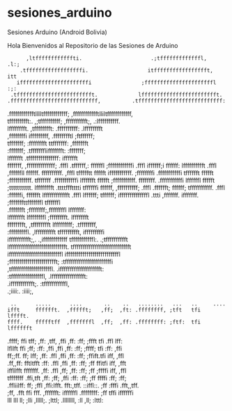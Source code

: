 sesiones_arduino
================

Sesiones Arduino (Android Bolivia)

Hola Bienvenidos al Repositorio de las Sesiones de Arduino

          ,ltffffffffffffti.                      .;tfffffffffffffl,      .l:;  
        .tffffffffffffffffffi.                   itffffffffffffffffft,     itt  
       iffffffffffffffffffffffi                ;ffffffffffffffffffffffl    :;:  
     .tfffffffffffffffffffffffft.             lfffffffffffffffffffffffft.       
    .ffffffffffffffffffffffffffff,          .tfffffffffffffffffffffffffff:      
   .fffffffffffftlllltffffffffffff;        ,fffffffffffftlliltffffffffffff,     
   tffffffffft:.      ,;tffffffffff;      ,fffffffffft;,      .:lffffffffff.    
  lfffffffft.            ,tfffffffft:    .ffffffffff:            .lfffffffft    
 ,ffffffffi                ifffffffff,  .fffffffftl                ;ftffffff;   
 tfffffff;                  :fffffffft  ttfffffff:                  ,ffffffft   
:fffffff;                    .tfffffffliffffffft:                    :fffffff;  
lfffffft                      .tfffffffffffffff:                      ifffffft  
fffffff,                       ,ffffffffffffff;         .fffl         .tffffff,:
ffffffl                         ;ffffffffffffi          .fffl          iffffff;i
ffffff:                          lfffffffffft           .fffl          ,ffffffll
ffffff.                           ffffffffff.           ,fffl           tffffftt
ffffft       ifffffffffff.        ;ffffffffi        .fffffffffffi       tfffffft
ffffft       ;fffffffffff.         tfffffff         .fffffffffffi       lfffffft
ffffft       ;fffffffffff.         ffffffff.        .fffffffffffi       lffffffl
ffffft       ;ttttttttttt.        lfffffffft        .ttttffftttti       tffffffi
ffffff,                          ,ffffffffff;           .fffl          .fffffft;
ffffff;                          tfffffffffff.          .fffl          :ffffffi,
fffffft                         lfffffffffffft          .fffl          lffffff; 
tffffff;                       iffffffffffffffl         .ttti         ,fffffff. 
ifffffff.                     ;fffffffttfffffffl                      tffffffl  
.ffffffft                    ;ffffffff;,ffffffffl                    lfffffff:  
 lffffffft                  lffffffffl  ;fffffffft.                 lffffffft   
  fffffffft,              ,tfffffffft    lfffffffff;              .tffffffff,   
  :fffffffffl.          ,lffffffffft      tffffffffft,           ifffffffffi    
   ifffffffffft;,.  .,iffffffffffff        tfffffffffffl:.   .;tfffffffffft     
    lfffffffffffffffffffffffffffft.         tfffffffffffffffffffffffffffft      
     iffffffffffffffffffffffffffl            iffffffffffffffffffffffffffl       
      ;ffffffffffffffffffffffft;              :tfffffffffffffffffffffffi        
       ,tffffffffffffffffffffl.                .ifffffffffffffffffffft:         
         :tffffffffffffffffl,                    .lfffffffffffffffft:           
           .iffffffffffft;.                         :tfffffffffffl,             
               .;iiii:.                                 :iiii;,                 

     ..      .....      ....       ..    ..   ........   ...   ..     ....      
    ifft     fffffft.  ,ffffft;   ,ff;  ,ft: .ffffffff, ;tft   tfi   lfffft.    
    ffff.    ffffftff  ,fffffffl  ,ff;  ,ff: .ffffffff: ;ftf:  tfi  lfffffft    
   .ffff;    ffi  tff; ,ff: ,tff, ,ffi  ,ff:    :ff;    ;ffft  tfi .ffl  lff:   
   lfllft    ffi  ;ff; :ff:  ,ffi ,ffi  ,ff:    :ff;    ;ffff; tfi :ff:  ,ffi   
   ff;;ff.   ff;  lff; ,ff:  .ffl ,ffi  ,ff:    :ff;    ;ffift.tfi iff,  ,ffl   
  .ff,,ff:   fftltfft  :ff:  .ffl ,ffi  ,ff:    :ff;    ;ff ffitfi iff,  ,fft   
  iffllfft   fffffff.  ,ff:  .ffl ,ff;  ,ff:    :ff;    ;ff ;ffffi iff,  ,ffl   
  tfffffff  .ffi,tft   ,ff:  ;ff; ,ffi  :ff:    :ff;    ;ff  ffffi :ff;  :ff;   
 .ffliilff:  ff; ;ffl  ,ffi:lfft.  fft:,tff.  ::iffl::. ;ff  :fffi .fft,,tff.   
 ;ff,  .fft  ffi  fff. ,fffffft:   iffffffl  .ffffffff: ;ff   tffi  iffffffi    
 lll    lll  ll;  ;lli ,lllll;.     ;lttl;   .llllllll, :ll   ,ll;   :lttl:     
                                                                               
